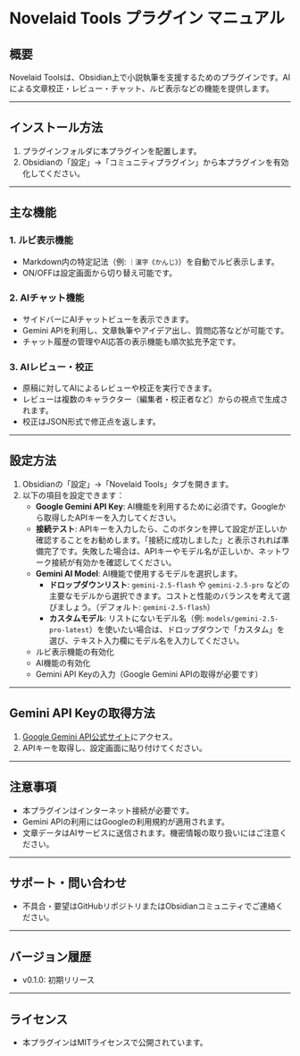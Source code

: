 # Novelaid Tools プラグイン マニュアル

## 概要
Novelaid Toolsは、Obsidian上で小説執筆を支援するためのプラグインです。AIによる文章校正・レビュー・チャット、ルビ表示などの機能を提供します。

---

## インストール方法
1. プラグインフォルダに本プラグインを配置します。
2. Obsidianの「設定」→「コミュニティプラグイン」から本プラグインを有効化してください。

---

## 主な機能

### 1. ルビ表示機能
- Markdown内の特定記法（例: `｜漢字《かんじ》`）を自動でルビ表示します。
- ON/OFFは設定画面から切り替え可能です。

### 2. AIチャット機能
- サイドバーにAIチャットビューを表示できます。
- Gemini APIを利用し、文章執筆やアイデア出し、質問応答などが可能です。
- チャット履歴の管理やAI応答の表示機能も順次拡充予定です。

### 3. AIレビュー・校正
- 原稿に対してAIによるレビューや校正を実行できます。
- レビューは複数のキャラクター（編集者・校正者など）からの視点で生成されます。
- 校正はJSON形式で修正点を返します。

---

## 設定方法

1.  Obsidianの「設定」→「Novelaid Tools」タブを開きます。
2.  以下の項目を設定できます：
    *   **Google Gemini API Key**: AI機能を利用するために必須です。Googleから取得したAPIキーを入力してください。
    *   **接続テスト**: APIキーを入力したら、このボタンを押して設定が正しいか確認することをお勧めします。「接続に成功しました」と表示されれば準備完了です。失敗した場合は、APIキーやモデル名が正しいか、ネットワーク接続が有効かを確認してください。
    *   **Gemini AI Model**: AI機能で使用するモデルを選択します。
        *   **ドロップダウンリスト**: `gemini-2.5-flash` や `gemini-2.5-pro` などの主要なモデルから選択できます。コストと性能のバランスを考えて選びましょう。（デフォルト: `gemini-2.5-flash`）
        *   **カスタムモデル**: リストにないモデル名（例: `models/gemini-2.5-pro-latest`）を使いたい場合は、ドロップダウンで「カスタム」を選び、テキスト入力欄にモデル名を入力してください。
    *   ルビ表示機能の有効化
    *   AI機能の有効化
    *   Gemini API Keyの入力（Google Gemini APIの取得が必要です）

---

## Gemini API Keyの取得方法
1. [Google Gemini API公式サイト](https://ai.google.dev/gemini-api/docs/libraries?hl=ja)にアクセス。
2. APIキーを取得し、設定画面に貼り付けてください。

---

## 注意事項
- 本プラグインはインターネット接続が必要です。
- Gemini APIの利用にはGoogleの利用規約が適用されます。
- 文章データはAIサービスに送信されます。機密情報の取り扱いにはご注意ください。

---

## サポート・問い合わせ
- 不具合・要望はGitHubリポジトリまたはObsidianコミュニティでご連絡ください。

---

## バージョン履歴
- v0.1.0: 初期リリース

---

## ライセンス
- 本プラグインはMITライセンスで公開されています。

